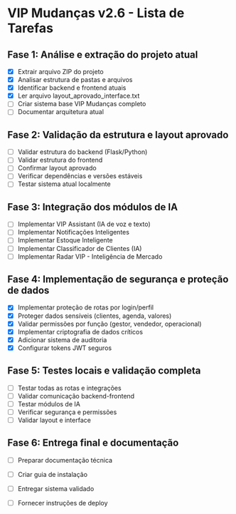 # VIP Mudanças v2.6 - Lista de Tarefas

## Fase 1: Análise e extração do projeto atual
- [x] Extrair arquivo ZIP do projeto
- [x] Analisar estrutura de pastas e arquivos
- [x] Identificar backend e frontend atuais
- [x] Ler arquivo layout_aprovado_interface.txt
- [ ] Criar sistema base VIP Mudanças completo
- [ ] Documentar arquitetura atual

## Fase 2: Validação da estrutura e layout aprovado
- [ ] Validar estrutura do backend (Flask/Python)
- [ ] Validar estrutura do frontend
- [ ] Confirmar layout aprovado
- [ ] Verificar dependências e versões estáveis
- [ ] Testar sistema atual localmente

## Fase 3: Integração dos módulos de IA
- [ ] Implementar VIP Assistant (IA de voz e texto)
- [ ] Implementar Notificações Inteligentes
- [ ] Implementar Estoque Inteligente
- [ ] Implementar Classificador de Clientes (IA)
- [ ] Implementar Radar VIP - Inteligência de Mercado

## Fase 4: Implementação de segurança e proteção de dados
- [x] Implementar proteção de rotas por login/perfil
- [x] Proteger dados sensíveis (clientes, agenda, valores)
- [x] Validar permissões por função (gestor, vendedor, operacional)
- [x] Implementar criptografia de dados críticos
- [x] Adicionar sistema de auditoria
- [x] Configurar tokens JWT seguros

## Fase 5: Testes locais e validação completa
- [ ] Testar todas as rotas e integrações
- [ ] Validar comunicação backend-frontend
- [ ] Testar módulos de IA
- [ ] Verificar segurança e permissões
- [ ] Validar layout e interface

## Fase 6: Entrega final e documentação
- [ ] Preparar documentação técnica
- [ ] Criar guia de instalação
- [ ] Entregar sistema validado
- [ ] Fornecer instruções de deploy


